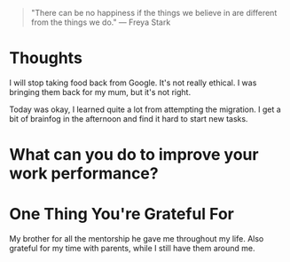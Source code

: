 
> \"There can be no happiness if the things we believe in are different from the things we do.\" — Freya Stark

# Thoughts
I will stop taking food back from Google. It's not really ethical. I was bringing them back for my mum, but it's not right.

Today was okay, I learned quite a lot from attempting the migration. I get a bit of brainfog in the afternoon and find it hard to start new tasks.

# What can you do to improve your work performance?

# One Thing You're Grateful For
My brother for all the mentorship he gave me throughout my life. Also grateful for my time with parents, while I still have them around me.
